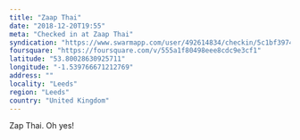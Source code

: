 ```yaml
---
title: "Zaap Thai"
date: "2018-12-20T19:55"
meta: "Checked in at Zaap Thai"
syndication: "https://www.swarmapp.com/user/492614834/checkin/5c1bf3974acb190039af1c46"
foursquare: "https://foursquare.com/v/555a1f80498eee8cdc9e3cf1"
latitude: "53.80028630925711"
longitude: "-1.539766671212769"
address: ""
locality: "Leeds"
region: "Leeds"
country: "United Kingdom"
---
```

Zap Thai. Oh yes!
